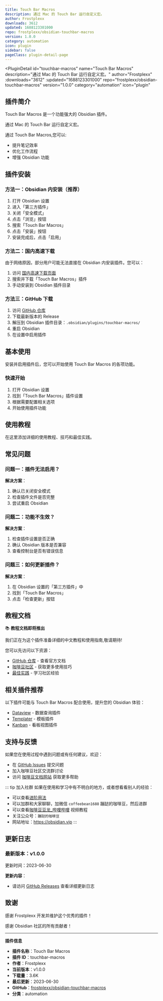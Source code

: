 ```yaml
---
title: Touch Bar Macros
description: 通过 Mac 的 Touch Bar 运行自定义宏。
author: Frostplexx
downloads: 3612
updated: 1688123301000
repo: frostplexx/obsidian-touchbar-macros
version: 1.0.0
category: automation
icon: plugin
sidebar: false
pageClass: plugin-detail-page
---
```


<PluginDetail
  id="touchbar-macros"
  name="Touch Bar Macros"
  description="通过 Mac 的 Touch Bar 运行自定义宏。"
  author="Frostplexx"
  :downloads="3612"
  :updated="1688123301000"
  repo="frostplexx/obsidian-touchbar-macros"
  version="1.0.0"
  category="automation"
  icon="plugin"
>

<!-- AUTO_GENERATED_START -->
## 插件简介

Touch Bar Macros 是一个功能强大的 Obsidian 插件。

通过 Mac 的 Touch Bar 运行自定义宏。

通过 Touch Bar Macros,您可以:

- 提升笔记效率
- 优化工作流程
- 增强 Obsidian 功能

<!-- AUTO_GENERATED_END -->

<!-- AUTO_GENERATED_START -->
## 插件安装

### 方法一：Obsidian 内安装（推荐）

1. 打开 Obsidian 设置
2. 进入「第三方插件」
3. 关闭「安全模式」
4. 点击「浏览」按钮
5. 搜索「Touch Bar Macros」
6. 点击「安装」按钮
7. 安装完成后，点击「启用」

### 方法二：国内高速下载

由于网络原因，部分用户可能无法直接在 Obsidian 内安装插件。您可以：

1. 访问 [国内高速下载页面](/zh/documentation/obsidian-plugins-download.html)
2. 搜索并下载「Touch Bar Macros」插件
3. 手动安装到 Obsidian 插件目录

### 方法三：GitHub 下载

1. 访问 [GitHub 仓库](https://github.com/frostplexx/obsidian-touchbar-macros)
2. 下载最新版本的 Release
3. 解压到 Obsidian 插件目录：`.obsidian/plugins/touchbar-macros/`
4. 重启 Obsidian
5. 在设置中启用插件

## 基本使用

安装并启用插件后，您可以开始使用 Touch Bar Macros 的各项功能。

### 快速开始

1. 打开 Obsidian 设置
2. 找到「Touch Bar Macros」插件设置
3. 根据需要配置相关选项
4. 开始使用插件功能

<!-- AUTO_GENERATED_END -->

<!-- CUSTOM_CONTENT_START:tutorial -->
## 使用教程

在这里添加详细的使用教程、技巧和最佳实践。

<!-- CUSTOM_CONTENT_END:tutorial -->

<!-- SHARED_CONTENT_START -->
## 常见问题

### 问题一：插件无法启用？

**解决方案**：
1. 确认已关闭安全模式
2. 检查插件文件是否完整
3. 尝试重启 Obsidian

### 问题二：功能不生效？

**解决方案**：
1. 检查插件设置是否正确
2. 确认 Obsidian 版本是否兼容
3. 查看控制台是否有错误信息

### 问题三：如何更新插件？

**解决方案**：
1. 在 Obsidian 设置的「第三方插件」中
2. 找到「Touch Bar Macros」
3. 点击「检查更新」按钮

## 教程文档

📚 **教程文档即将推出**

我们正在为这个插件准备详细的中文教程和使用指南,敬请期待!

您可以先访问以下资源：
- [GitHub 仓库](https://github.com/frostplexx/obsidian-touchbar-macros) - 查看官方文档
- [咖啡豆社区](/zh/bases/) - 获取更多使用技巧
- [最佳实践](/zh/best-practices/) - 学习社区经验

## 相关插件推荐

以下插件可能与 Touch Bar Macros 配合使用，提升您的 Obsidian 体验：

- [Dataview](/zh/plugins/dataview.html) - 数据查询插件
- [Templater](/zh/plugins/templater-obsidian.html) - 模板插件
- [Kanban](/zh/plugins/obsidian-kanban.html) - 看板视图插件

## 支持与反馈

如果您在使用过程中遇到问题或有任何建议，欢迎：

- 在 [GitHub Issues](https://github.com/frostplexx/obsidian-touchbar-macros/issues) 提交问题
- 加入咖啡豆社区交流群讨论
- 访问 [咖啡豆文档网站](https://obsidian.vip) 获取更多帮助

::: tip 加入社群
如果在使用和学习中有不明白的地方，或者想看看别人的经验：
- 可以查看[进阶用法](/zh/advanced)
- 可以加群和大家聊聊，加微信 `coffeebean1688` 蹦跶的咖啡豆，然后进群
- 可以查看[咖啡豆豆龙_哔哩哔哩](https://space.bilibili.com/618777356) 视频教程
- 关注公众号：`蹦跶的咖啡豆`
- 网站地址：https://obsidian.vip
:::
<!-- SHARED_CONTENT_END -->

<!-- AUTO_GENERATED_START -->
## 更新日志

### 最新版本：v1.0.0

更新时间：2023-06-30

**更新内容**：
- 请访问 [GitHub Releases](https://github.com/frostplexx/obsidian-touchbar-macros/releases) 查看详细更新日志

## 致谢

感谢 Frostplexx 开发并维护这个优秀的插件！

感谢 Obsidian 社区的所有贡献者！

---

**插件信息**
- **插件名称**：Touch Bar Macros
- **插件 ID**：touchbar-macros
- **作者**：Frostplexx
- **当前版本**：v1.0.0
- **下载量**：3.6K
- **最后更新**：2023-06-30
- **GitHub**：[frostplexx/obsidian-touchbar-macros](https://github.com/frostplexx/obsidian-touchbar-macros)
- **分类**：automation
<!-- AUTO_GENERATED_END -->

</PluginDetail>

